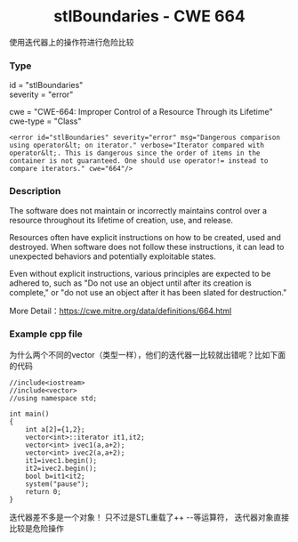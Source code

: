 # <center> stlBoundaries - CWE 664

使用迭代器上的操作符进行危险比较

### Type

id = "stlBoundaries"  
severity = "error"

cwe = "CWE-664: Improper Control of a Resource Through its Lifetime"  
cwe-type = "Class"

	<error id="stlBoundaries" severity="error" msg="Dangerous comparison using operator&lt; on iterator." verbose="Iterator compared with operator&lt;. This is dangerous since the order of items in the container is not guaranteed. One should use operator!= instead to compare iterators." cwe="664"/>



### Description

The software does not maintain or incorrectly maintains control over a resource throughout its lifetime of creation, use, and release.

Resources often have explicit instructions on how to be created, used and destroyed. When software does not follow these instructions, it can lead to unexpected behaviors and potentially exploitable states.

Even without explicit instructions, various principles are expected to be adhered to, such as "Do not use an object until after its creation is complete," or "do not use an object after it has been slated for destruction."

More Detail：https://cwe.mitre.org/data/definitions/664.html


### Example cpp file

为什么两个不同的vector（类型一样），他们的迭代器一比较就出错呢？比如下面的代码

	//include<iostream>
	//include<vector>
	//using namespace std;
	 
	int main()
	{
	    int a[2]={1,2};
	    vector<int>::iterator it1,it2;
	    vector<int> ivec1(a,a+2);
	    vector<int> ivec2(a,a+2);
	    it1=ivec1.begin();
	    it2=ivec2.begin();
	    bool b=it1<it2;
	    system("pause");
	    return 0;
	}

迭代器差不多是一个对象！ 只不过是STL重载了++ --等运算符， 迭代器对象直接比较是危险操作